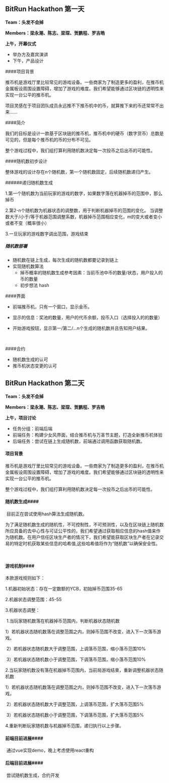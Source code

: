

## BitRun Hackathon 第一天

**Team：头发不会掉**

**Members：梁永潮、陈志、梁琛、贺鹏程、罗吉皓**

**上午，开幕仪式**

   - 举办方及嘉宾演讲
   - 下午，产品设计

####项目背景

​	推币机是游戏厅里比较常见的游戏设备。一些商家为了制造更多的盈利，在推币机金属板设周围设置障碍，增加了游戏的难度。我们希望能够通过区块链的透明性来实现一台公平的推币机。

​	项目灵感在于项目团队成员永远推不下推币机中的币，就算推下来的币还常常不出来......

####简介

​	我们的目标是设计一款基于区块链的推币机，推币机中的硬币（数字货币）总数是可见的，但是每个推币机的币的分布不可见。

​	整个游戏过程中，我们组打算利用随机数决定每一次投币之后出币的可能性。

####随机数初步设计

​	整体游戏的设计存在n个随机数，第一个随机数固定，后续随机数递归产生。

######递归随机数生成

1.第一个随机数为当前玩家的游戏的数字，如果数字落在机器掉币的范围中，那么掉币

2.第2-n个随机数为机器状态的调整数，用于判断机器掉币的范围的变化。 当调整数大于/小于/等于机器范围调整系数，机器掉币范围相应变化，m的变大或者变小或者不变（概率很小）

3.一旦玩家的游戏数字调出范围，游戏结束

##### 随机数部署

- 随机数在链上生成，每次生成的随机数都要记录到链上
- 实现随机数算法
  - 掉币概率的随机数生成参考因素：当前币池中币的数量/状态，用户投入的币的数量
  - 初步想法 hash

####界面

- 前端推币机，只有一个窗口，显示金币。

- 显示的信息：奖池的数量，用户的代币余额，投币入口（选择投入的的数量）

- 开始游戏按钮，显示第一/第二/...n个生成的随机数并且告知用户结果。

  ​

####合约

- 随机数生成的认可
- ​推币机状态变更的认可






## BitRun Hackathon 第二天

**Team：头发不会掉**

**Members：梁永潮、陈志、梁琛、贺鹏程、罗吉皓**

**上午，项目讨论**

- 任务分组：前端后端
- 前端任务：构建少女风界面，结合推币机与万圣节主题，打造全新推币机体验
- 后端任务：尝试在链上生成随机数，前端通过调用函数获取随机数。

#### 项目背景

​	推币机是游戏厅里比较常见的游戏设备。一些商家为了制造更多的盈利，在推币机金属板设周围设置障碍，增加了游戏的难度。我们希望能够通过区块链的透明性来实现一台公平的推币机。

​	整个游戏过程中，我们组打算利用随机数决定每一次投币之后出币的可能性。



#### 随机数生成####

​	目前正在尝试使用hash算法生成随机数。

​	为了满足随机数生成的随机性，不可控制性，不可预测性，以及在区块链上随机数所应具备的去中心性与可证公平性的，我们希望通过获取相应信息的hash值来作为随机数。在用户信任区块生产者的情况下，我们希望能获取区块生产者在记录交易的特定时机获取某些信息的哈希值,这些哈希值将作为“随机数”以确保安全性。

​	

#### 游戏机制####

本款游戏规则如下：

1.机器初始状态：存在一定数额的YCB，初始掉币范围35-65

2.机器状态调整范围：45-55

3.机器状态调整：

​	1.当玩家随机数落在机器掉币范围内，判断机器状态随机数

​		1）若机器状态随机数落在调整范围之内，则掉币范围不改变，进入下一次落币游戏。

​		2）若机器状态随机数大于调整范围，上调落币范围，缩小落币范围10%

​		3）若机器状态随机数小于调整范围，下调落币范围，缩小落币范围10%

​	2.当玩家随机数没有落在机器掉币范围内，当前局游戏结束，重新调整机器状态随机数

​		1）若机器状态随机数落在调整范围之内，则掉币范围不改变，进入下一次落币游戏。

​		2）若机器状态随机数大于调整范围，上调落币范围，扩大落币范围5%

​		3）若机器状态随机数小于调整范围，下调落币范围，扩大落币范围5%

4.重新判断玩家随机数与机器掉币范围，递归执行以上步骤。



#### 前端目前进展####

​	通过vue实现demo，晚上考虑使用react重构

#### 后端目前进展####

​	尝试随机数生成，合约开发





















